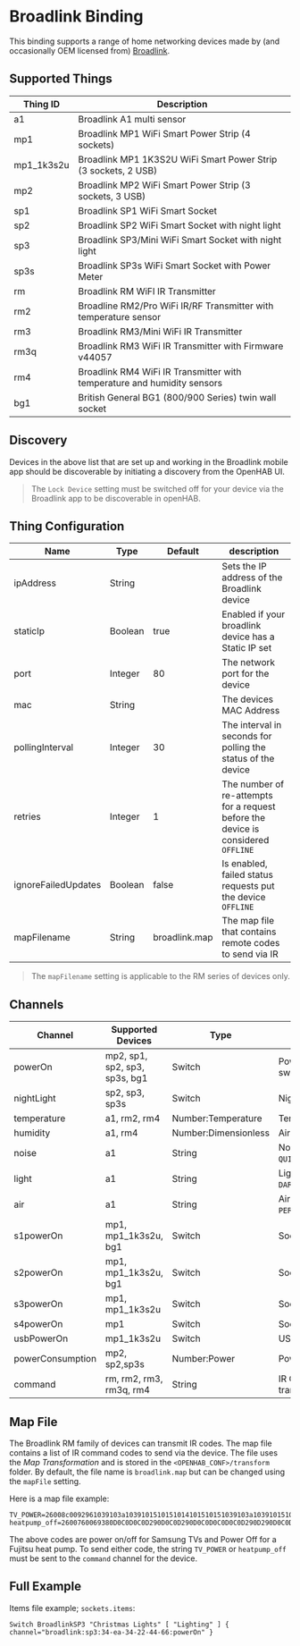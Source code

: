 # Broadlink Binding

This binding supports a range of home networking devices made by (and occasionally OEM licensed from) [Broadlink](https://www.ibroadlink.com/).

## Supported Things

| Thing ID   | Description                                                             |
|------------|-------------------------------------------------------------------------|
| a1         | Broadlink A1 multi sensor                                               |
| mp1        | Broadlink MP1 WiFi Smart Power Strip (4 sockets)                        |
| mp1_1k3s2u | Broadlink MP1 1K3S2U WiFi Smart Power Strip (3 sockets, 2 USB)          |
| mp2        | Broadlink MP2 WiFi Smart Power Strip (3 sockets, 3 USB)                 |
| sp1        | Broadlink SP1 WiFi Smart Socket                                         |
| sp2        | Broadlink SP2 WiFi Smart Socket with night light                        |
| sp3        | Broadlink SP3/Mini WiFi Smart Socket with night light                   |
| sp3s       | Broadlink SP3s WiFi Smart Socket with Power Meter                       |
| rm         | Broadlink RM WiFI IR Transmitter                                        |
| rm2        | Broadline RM2/Pro WiFi IR/RF Transmitter with temperature sensor        |
| rm3        | Broadlink RM3/Mini WiFi IR Transmitter                                  |
| rm3q       | Broadlink RM3 WiFi IR Transmitter with Firmware v44057                  |
| rm4        | Broadlink RM4 WiFi IR Transmitter with temperature and humidity sensors |
| bg1        | British General BG1 (800/900 Series) twin wall socket                   |

## Discovery

Devices in the above list that are set up and working in the Broadlink mobile app should be discoverable by initiating a discovery from the OpenHAB UI. 

> The `Lock Device` setting must be switched off for your device via the Broadlink app to be discoverable in openHAB.

## Thing Configuration

| Name                | Type    | Default       | description                                                                       |
|---------------------|---------|---------------|-----------------------------------------------------------------------------------|
| ipAddress           | String  |               | Sets the IP address of the Broadlink device                                       |
| staticIp            | Boolean | true          | Enabled if your broadlink device has a Static IP set                              |
| port                | Integer | 80            | The network port for the device                                                   |
| mac                 | String  |               | The devices MAC Address                                                           |
| pollingInterval     | Integer | 30            | The interval in seconds for polling the status of the device                      |
| retries             | Integer | 1             | The number of re-attempts for a request before the device is considered `OFFLINE` |
| ignoreFailedUpdates | Boolean | false         | Is enabled, failed status requests put the device `OFFLINE`                       |
| mapFilename         | String  | broadlink.map | The map file that contains remote codes to send via IR                            |

> The `mapFilename` setting is applicable to the RM series of devices only.

## Channels

| Channel          | Supported Devices             | Type                 | Description                                     |
|------------------|-------------------------------|----------------------|-------------------------------------------------|
| powerOn          | mp2, sp1, sp2, sp3, sp3s, bg1 | Switch               | Power on/off for switches/strips                |
| nightLight       | sp2, sp3, sp3s                | Switch               | Night light on/off                              |
| temperature      | a1, rm2, rm4                  | Number:Temperature   | Temperature                                     |
| humidity         | a1, rm4                       | Number:Dimensionless | Air humidity percentage                         |
| noise            | a1                            | String               | Noise level: `QUIET`/`NORMAL`/`NOISY`/`EXTREME` |
| light            | a1                            | String               | Light level: `DARK`/`DIM`/`NORMAL`/`BRIGHT`     |
| air              | a1                            | String               | Air quality: `PERFECT`/`GOOD`/`NORMAL`/`BAD`    |
| s1powerOn        | mp1, mp1_1k3s2u, bg1          | Switch               | Socket 1 power                                  |
| s2powerOn        | mp1, mp1_1k3s2u, bg1          | Switch               | Socket 2 power                                  |
| s3powerOn        | mp1, mp1_1k3s2u               | Switch               | Socket 3 power                                  |
| s4powerOn        | mp1                           | Switch               | Socket 4 power                                  |
| usbPowerOn       | mp1_1k3s2u                    | Switch               | USB power                                       |
| powerConsumption | mp2, sp2,sp3s                 | Number:Power         | Power consumption                               |
| command          | rm, rm2, rm3, rm3q, rm4       | String               | IR Command code to transmit                     |

## Map File

The Broadlink RM family of devices can transmit IR codes.
The map file contains a list of IR command codes to send via the device.
The file uses the *Map Transformation* and is stored in the `<OPENHAB_CONF>/transform` folder.
By default, the file name is `broadlink.map` but can be changed using the `mapFile` setting.

Here is a map file example:

```
TV_POWER=26008c0092961039103a1039101510151014101510151039103a10391015101411141015101510141139101510141114101510151014103a10141139103911391037123a10391000060092961039103911391014111410151015101411391039103a101411141015101510141015103911141015101510141015101510391015103911391039103a1039103911000d05000000000000000000000000
heatpump_off=2600760069380D0C0D0C0D290D0C0D290D0C0D0C0D0C0D290D290D0C0D0C0D0C0D290D290D0C0D0C0D0C0D0C0D0C0D0C0D0C0D0C0D0C0D0C0D0C0D0C0D0C0D290D0C0D0C0D0C0D0C0D0C0D0C0D0C0D290D0C0D0C0D0C0D0C0D290D0C0D0C0D0C0D0C0D0C0D0C0D290D0C0D290D290D290D290D290D290E0002900000

```

The above codes are power on/off for Samsung TVs and Power Off for a Fujitsu heat pump.
To send either code, the string `TV_POWER` or `heatpump_off` must be sent to the `command` channel for the device.

## Full Example

Items file example; `sockets.items`:

```
Switch BroadlinkSP3 "Christmas Lights" [ "Lighting" ] { channel="broadlink:sp3:34-ea-34-22-44-66:powerOn" } 
```
